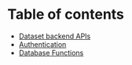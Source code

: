 # Table of contents

* [Dataset backend APIs](README.md)
* [Authentication](authentication.md)
* [Database Functions](dbops.md)
